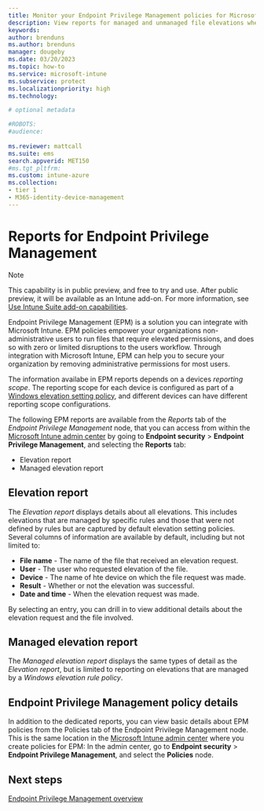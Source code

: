 ```yaml
---
title: Monitor your Endpoint Privilege Management policies for Microsoft Intune
description: View reports for managed and unmanaged file elevations when you use Endpoint Privilege Management for Microsoft Intune.
keywords:
author: brenduns
ms.author: brenduns
manager: dougeby
ms.date: 03/20/2023
ms.topic: how-to
ms.service: microsoft-intune
ms.subservice: protect
ms.localizationpriority: high
ms.technology:

# optional metadata

#ROBOTS:
#audience:
 
ms.reviewer: mattcall
ms.suite: ems
search.appverid: MET150
#ms.tgt_pltfrm:
ms.custom: intune-azure
ms.collection:
- tier 1
- M365-identity-device-management
---
```


# Reports for Endpoint Privilege Management 

<!-- [!INCLUDE [intune-add-on-note](../includes/intune-add-on-note.md)] -->
> [!NOTE]  
> This capability is in public preview, and free to try and use. After public preview, it will be available as an Intune add-on. For more information, see [Use Intune Suite add-on capabilities](../fundamentals/intune-add-ons.md).

Endpoint Privilege Management (EPM) is a solution you can integrate with Microsoft Intune. EPM policies empower your organizations non-administrative users to run files that require elevated permissions, and does so with zero or limited disruptions to the users workflow. Through integration with Microsoft Intune, EPM can help you to secure your organization by removing administrative permissions for most users.

The information availabe in EPM reports depends on a devices *reporting scope*. The reporting scope for each device is configured as part of a [Windows elevation setting policy](../protect/epm-policies.md#windows-elevation-settings-policy), and different devices can have different reporting scope configurations.

The following EPM reports are available from the *Reports* tab of the *Endpoint Privilege Management* node, that you can access from within the [Microsoft Intune admin center](https://go.microsoft.com/fwlink/?linkid=2109431) by going to **Endpoint security** > **Endpoint Privilege Management**, and selecting the **Reports** tab:

- Elevation report
- Managed elevation report

## Elevation report

The *Elevation report* displays details about all elevations. This includes elevations that are managed by specific rules and those that were not defined by rules but are captured by default elevation setting policies. Several columns of information are available by default, including but not limited to: 

- **File name** - The name of the file that received an elevation request.
- **User** - The user who requested elevation of the file.
- **Device** - The name of hte device on which the file request was made.
- **Result** - Whether or not the elevation was successful.
- **Date and time** - When the elevation request was made.

By selecting an entry, you can drill in to view additional details about the elevation request and the file involved.


## Managed elevation report

The *Managed elevation report* displays the same types of detail as the *Elevation report*, but is limited to reporting on elevations that are managed by a *Windows elevation rule policy*.
 
## Endpoint Privilege Management policy details

In addition to the dedicated reports, you can view basic details about EPM policies from the Policies tab of the Endpoint Privilege Management node. This is the same location in the [Microsoft Intune admin center](https://go.microsoft.com/fwlink/?linkid=2109431) where you create policies for EPM: In the  admin center, go to **Endpoint security** > **Endpoint Privilege Management**, and select the **Policies** node.

## Next steps

[Endpoint Privilege Management overview](../protect/epm-overview.md)

<!--  [Data collection for Endpoint Privilege Management](../protect/epm-data-collection.md) -->